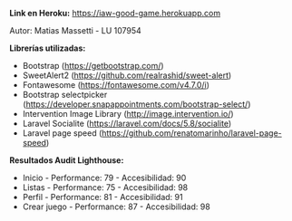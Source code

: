 **Link en Heroku:** https://iaw-good-game.herokuapp.com

Autor: Matias Massetti - LU 107954

**Librerías utilizadas:**

- Bootstrap (https://getbootstrap.com/)
- SweetAlert2 (https://github.com/realrashid/sweet-alert)
- Fontawesome (https://fontawesome.com/v4.7.0/i)
- Bootstrap selectpicker (https://developer.snapappointments.com/bootstrap-select/)
- Intervention Image Library (http://image.intervention.io/)
- Laravel Socialite (https://laravel.com/docs/5.8/socialite)
- Laravel page speed (https://github.com/renatomarinho/laravel-page-speed)


**Resultados Audit Lighthouse:**

- Inicio - Performance: 79 - Accesibilidad: 90
- Listas - Performance: 75 - Accesibilidad: 98
- Perfil - Performance: 81 - Accesibilidad: 91
- Crear juego - Performance: 87 - Accesibilidad: 98
